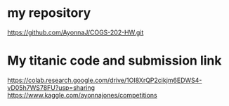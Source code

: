 # my repository
https://github.com/AyonnaJ/COGS-202-HW.git

# My titanic code and submission link
https://colab.research.google.com/drive/1OI8XrQP2cikjm6EDWS4-vD05h7WS78FU?usp=sharing
https://www.kaggle.com/ayonnajones/competitions